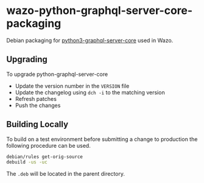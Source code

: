 # wazo-python-graphql-server-core-packaging

Debian packaging for [python3-graphql-server-core](https://github.com/graphql-python/graphql-server-core/) used in Wazo.

## Upgrading

To upgrade python-graphql-server-core

* Update the version number in the `VERSION` file
* Update the changelog using `dch -i` to the matching version
* Refresh patches
* Push the changes

## Building Locally

To build on a test environment before submitting a change to production the following procedure can be used.

```sh
debian/rules get-orig-source
debuild -us -uc
```
The `.deb` will be located in the parent directory.

